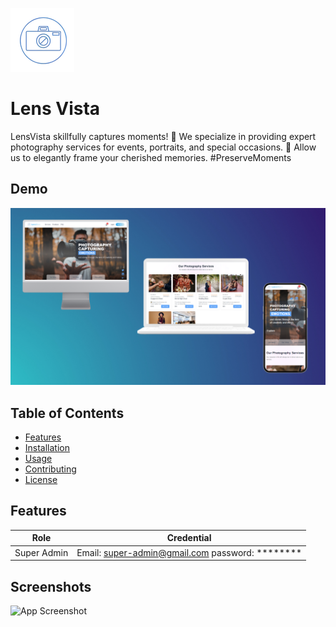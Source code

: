 
![Logo](./github/images/logo.png)


# Lens Vista

LensVista skillfully captures moments! 📸 We specialize in providing expert photography services for events, portraits, and special occasions. 🌟 Allow us to elegantly frame your cherished memories. #PreserveMoments


## Demo

![Project Screenshot](./github/images/LensVista.png)

## Table of Contents
- [Features](#features)
- [Installation](#installation)
- [Usage](#usage)
- [Contributing](#contributing)
- [License](#license)


## Features

| Role                | Credential
|-----------------------------------------|------------------------------------------------------|
| Super Admin         | Email: super-admin@gmail.com password: ********



## Screenshots

![App Screenshot](./github/images/screencapture-lens-vista-vercel-app-2024-01-16-22_47_41.png)
